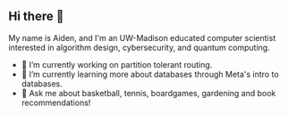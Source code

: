 ## Hi there 👋

My name is Aiden, and I'm an UW-Madison educated computer scientist interested in algorithm design, cybersecurity, and quantum computing.

- 🔭 I’m currently working on partition tolerant routing.
- 🌱 I’m currently learning more about databases through Meta's intro to databases.
- 💬 Ask me about basketball, tennis, boardgames, gardening and book recommendations!

<!--
**abramwit/abramwit** is a ✨ _special_ ✨ repository because its `README.md` (this file) appears on your GitHub profile.

Here are some ideas to get you started:

- 🔭 I’m currently working on ...
- 🌱 I’m currently learning ...
- 👯 I’m looking to collaborate on ...
- 🤔 I’m looking for help with ...
- 💬 Ask me about ...
- 📫 How to reach me: ...
- 😄 Pronouns: ...
- ⚡ Fun fact: ...
-->
